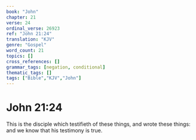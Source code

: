 ```yaml
---
book: "John"
chapter: 21
verse: 24
ordinal_verse: 26923
ref: "John 21:24"
translation: "KJV"
genre: "Gospel"
word_count: 21
topics: []
cross_references: []
grammar_tags: [negation, conditional]
thematic_tags: []
tags: ["Bible","KJV","John"]
---
```


# John 21:24

This is the disciple which testifieth of these things, and wrote these things: and we know that his testimony is true.
